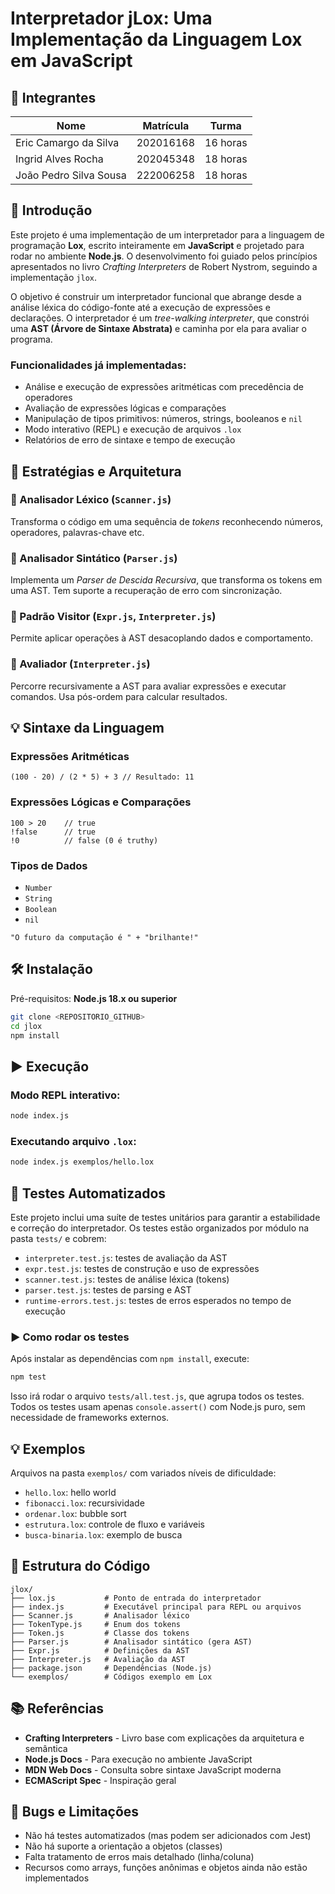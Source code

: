 # Interpretador jLox: Uma Implementação da Linguagem Lox em JavaScript

## 👥 Integrantes

| Nome                     | Matrícula  | Turma     |
|--------------------------|------------|-----------|
| Eric Camargo da Silva    | 202016168  | 16 horas  |
| Ingrid Alves Rocha       | 202045348  | 18 horas  |
| João Pedro Silva Sousa   | 222006258  | 18 horas  |

## 📘 Introdução

Este projeto é uma implementação de um interpretador para a linguagem de programação **Lox**, escrito inteiramente em **JavaScript** e projetado para rodar no ambiente **Node.js**. O desenvolvimento foi guiado pelos princípios apresentados no livro *Crafting Interpreters* de Robert Nystrom, seguindo a implementação `jlox`.

O objetivo é construir um interpretador funcional que abrange desde a análise léxica do código-fonte até a execução de expressões e declarações. O interpretador é um *tree-walking interpreter*, que constrói uma **AST (Árvore de Sintaxe Abstrata)** e caminha por ela para avaliar o programa.

### Funcionalidades já implementadas:

- Análise e execução de expressões aritméticas com precedência de operadores
- Avaliação de expressões lógicas e comparações
- Manipulação de tipos primitivos: números, strings, booleanos e `nil`
- Modo interativo (REPL) e execução de arquivos `.lox`
- Relatórios de erro de sintaxe e tempo de execução

## 🧠 Estratégias e Arquitetura

### 🔹 Analisador Léxico (`Scanner.js`)
Transforma o código em uma sequência de *tokens* reconhecendo números, operadores, palavras-chave etc.

### 🔹 Analisador Sintático (`Parser.js`)
Implementa um *Parser de Descida Recursiva*, que transforma os tokens em uma AST. Tem suporte a recuperação de erro com sincronização.

### 🔹 Padrão Visitor (`Expr.js`, `Interpreter.js`)
Permite aplicar operações à AST desacoplando dados e comportamento.

### 🔹 Avaliador (`Interpreter.js`)
Percorre recursivamente a AST para avaliar expressões e executar comandos. Usa pós-ordem para calcular resultados.

## 💡 Sintaxe da Linguagem

### Expressões Aritméticas

```lox
(100 - 20) / (2 * 5) + 3 // Resultado: 11
```

### Expressões Lógicas e Comparações

```lox
100 > 20    // true
!false      // true
!0          // false (0 é truthy)
```

### Tipos de Dados

- `Number`
- `String`
- `Boolean`
- `nil`

```lox
"O futuro da computação é " + "brilhante!"
```

## 🛠️ Instalação

Pré-requisitos: **Node.js 18.x ou superior**

```bash
git clone <REPOSITORIO_GITHUB>
cd jlox
npm install
```

## ▶️ Execução

### Modo REPL interativo:

```bash
node index.js
```

### Executando arquivo `.lox`:

```bash
node index.js exemplos/hello.lox
```

## 🧪 Testes Automatizados

Este projeto inclui uma suíte de testes unitários para garantir a estabilidade e correção do interpretador. Os testes estão organizados por módulo na pasta `tests/` e cobrem:

- `interpreter.test.js`: testes de avaliação da AST
- `expr.test.js`: testes de construção e uso de expressões
- `scanner.test.js`: testes de análise léxica (tokens)
- `parser.test.js`: testes de parsing e AST
- `runtime-errors.test.js`: testes de erros esperados no tempo de execução

### ▶️ Como rodar os testes

Após instalar as dependências com `npm install`, execute:

```bash
npm test
```

Isso irá rodar o arquivo `tests/all.test.js`, que agrupa todos os testes.  
Todos os testes usam apenas `console.assert()` com Node.js puro, sem necessidade de frameworks externos.

## 💡 Exemplos

Arquivos na pasta `exemplos/` com variados níveis de dificuldade:

- `hello.lox`: hello world
- `fibonacci.lox`: recursividade
- `ordenar.lox`: bubble sort
- `estrutura.lox`: controle de fluxo e variáveis
- `busca-binaria.lox`: exemplo de busca

## 📁 Estrutura do Código

```
jlox/
├── lox.js           # Ponto de entrada do interpretador
├── index.js         # Executável principal para REPL ou arquivos
├── Scanner.js       # Analisador léxico
├── TokenType.js     # Enum dos tokens
├── Token.js         # Classe dos tokens
├── Parser.js        # Analisador sintático (gera AST)
├── Expr.js          # Definições da AST
├── Interpreter.js   # Avaliação da AST
├── package.json     # Dependências (Node.js)
└── exemplos/        # Códigos exemplo em Lox
```

## 📚 Referências

- **Crafting Interpreters** - Livro base com explicações da arquitetura e semântica
- **Node.js Docs** - Para execução no ambiente JavaScript
- **MDN Web Docs** - Consulta sobre sintaxe JavaScript moderna
- **ECMAScript Spec** - Inspiração geral

## 🐞 Bugs e Limitações

- Não há testes automatizados (mas podem ser adicionados com Jest)
- Não há suporte a orientação a objetos (classes)
- Falta tratamento de erros mais detalhado (linha/coluna)
- Recursos como arrays, funções anônimas e objetos ainda não estão implementados
